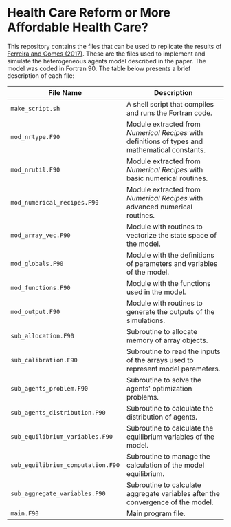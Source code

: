# Health Care Reform or More Affordable Health Care?
This repository contains the files that can be used to replicate the results of [Ferreira and Gomes (2017)](https://www.sciencedirect.com/science/article/pii/S0165188917300635). These are the files used to implement and simulate the heterogeneous agents model described in the paper. The model was coded in Fortran 90. The table below presents a brief description of each file:

| File Name | Description |
| ------------- | ------------- |
| `make_script.sh` | A shell script that compiles and runs the Fortran code.
| `mod_nrtype.F90` | Module extracted from *Numerical Recipes* with definitions of types and mathematical constants.
| `mod_nrutil.F90` | Module extracted from *Numerical Recipes* with basic numerical routines.
| `mod_numerical_recipes.F90` | Module extracted from *Numerical Recipes* with advanced numerical routines.
| `mod_array_vec.F90` | Module with routines to vectorize the state space of the model.
| `mod_globals.F90` | Module with the definitions of parameters and variables of the model.
| `mod_functions.F90` | Module with the functions used in the model.
| `mod_output.F90` | Module with routines to generate the outputs of the simulations.
| `sub_allocation.F90` | Subroutine to allocate memory of array objects.
| `sub_calibration.F90` | Subroutine to read the inputs of the arrays used to represent model parameters.
| `sub_agents_problem.F90` | Subroutine to solve the agents' optimization problems.
| `sub_agents_distribution.F90` | Subroutine to calculate the distribution of agents.
| `sub_equilibrium_variables.F90` | Subroutine to calculate the equilibrium variables of the model.
| `sub_equilibrium_computation.F90` | Subroutine to manage the calculation of the model equilibrium.
| `sub_aggregate_variables.F90` | Subroutine to calculate aggregate variables after the convergence of the model.
| `main.F90` | Main program file.
